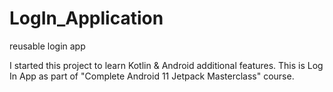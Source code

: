 # LogIn_Application
reusable login app

I started this project to learn Kotlin & Android additional features.
This is Log In App as part of "Complete Android 11 Jetpack Masterclass" course.
